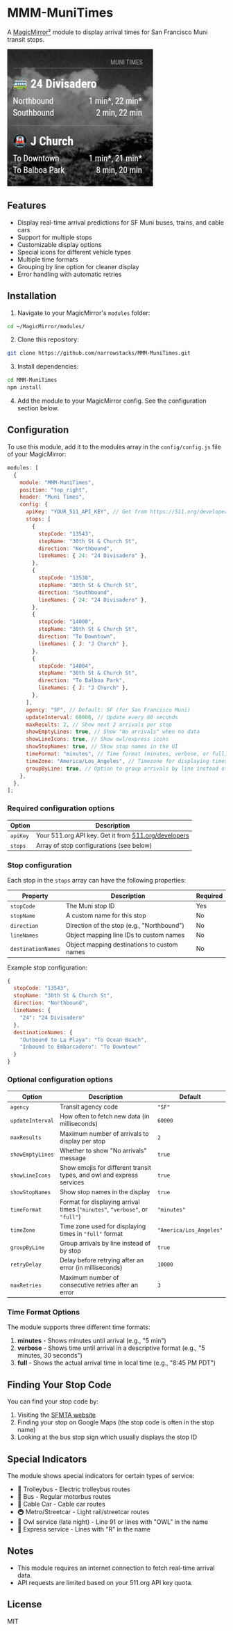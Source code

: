 # MMM-MuniTimes

A [MagicMirror²](https://github.com/MichMich/MagicMirror) module to display arrival times for San Francisco Muni transit stops.

![Example of MMM-MuniTimes](example.png)

## Features

- Display real-time arrival predictions for SF Muni buses, trains, and cable cars
- Support for multiple stops
- Customizable display options
- Special icons for different vehicle types
- Multiple time formats
- Grouping by line option for cleaner display
- Error handling with automatic retries

## Installation

1. Navigate to your MagicMirror's `modules` folder:

```bash
cd ~/MagicMirror/modules/
```

2. Clone this repository:

```bash
git clone https://github.com/narrowstacks/MMM-MuniTimes.git
```

3. Install dependencies:

```bash
cd MMM-MuniTimes
npm install
```

4. Add the module to your MagicMirror config. See the configuration section below.

## Configuration

To use this module, add it to the modules array in the `config/config.js` file of your MagicMirror:

```javascript
modules: [
  {
    module: "MMM-MuniTimes",
    position: "top_right",
    header: "Muni Times",
    config: {
      apiKey: "YOUR_511_API_KEY", // Get from https://511.org/developers/
      stops: [
        {
          stopCode: "13543",
          stopName: "30th St & Church St",
          direction: "Northbound",
          lineNames: { 24: "24 Divisadero" },
        },
        {
          stopCode: "13538",
          stopName: "30th St & Church St",
          direction: "Southbound",
          lineNames: { 24: "24 Divisadero" },
        },
        {
          stopCode: "14000",
          stopName: "30th St & Church St",
          direction: "To Downtown",
          lineNames: { J: "J Church" },
        },
        {
          stopCode: "14004",
          stopName: "30th St & Church St",
          direction: "To Balboa Park",
          lineNames: { J: "J Church" },
        },
      ],
      agency: "SF", // Default: SF (for San Francisco Muni)
      updateInterval: 60000, // Update every 60 seconds
      maxResults: 2, // Show next 2 arrivals per stop
      showEmptyLines: true, // Show "No arrivals" when no data
      showLineIcons: true, // Show owl/express icons
      showStopNames: true, // Show stop names in the UI
      timeFormat: "minutes", // Time format (minutes, verbose, or full)
      timeZone: "America/Los_Angeles", // Timezone for displaying times
      groupByLine: true, // Option to group arrivals by line instead of stop
    },
  },
];
```

### Required configuration options

| Option   | Description                                                                         |
| -------- | ----------------------------------------------------------------------------------- |
| `apiKey` | Your 511.org API key. Get it from [511.org/developers](https://511.org/developers/) |
| `stops`  | Array of stop configurations (see below)                                            |

### Stop configuration

Each stop in the `stops` array can have the following properties:

| Property           | Description                                 | Required |
| ------------------ | ------------------------------------------- | -------- |
| `stopCode`         | The Muni stop ID                            | Yes      |
| `stopName`         | A custom name for this stop                 | No       |
| `direction`        | Direction of the stop (e.g., "Northbound")  | No       |
| `lineNames`        | Object mapping line IDs to custom names     | No       |
| `destinationNames` | Object mapping destinations to custom names | No       |

Example stop configuration:

```javascript
{
  stopCode: "13543",
  stopName: "30th St & Church St",
  direction: "Northbound",
  lineNames: {
    "24": "24 Divisadero"
  },
  destinationNames: {
    "Outbound to La Playa": "To Ocean Beach",
    "Inbound to Embarcadero": "To Downtown"
  }
}
```

### Optional configuration options

| Option           | Description                                                                 | Default                 |
| ---------------- | --------------------------------------------------------------------------- | ----------------------- |
| `agency`         | Transit agency code                                                         | `"SF"`                  |
| `updateInterval` | How often to fetch new data (in milliseconds)                               | `60000`                 |
| `maxResults`     | Maximum number of arrivals to display per stop                              | `2`                     |
| `showEmptyLines` | Whether to show "No arrivals" message                                       | `true`                  |
| `showLineIcons`  | Show emojis for different transit types, and owl and express services       | `true`                  |
| `showStopNames`  | Show stop names in the display                                              | `true`                  |
| `timeFormat`     | Format for displaying arrival times (`"minutes"`, `"verbose"`, or `"full"`) | `"minutes"`             |
| `timeZone`       | Time zone used for displaying times in `"full"` format                      | `"America/Los_Angeles"` |
| `groupByLine`    | Group arrivals by line instead of by stop                                   | `true`                  |
| `retryDelay`     | Delay before retrying after an error (in milliseconds)                      | `10000`                 |
| `maxRetries`     | Maximum number of consecutive retries after an error                        | `3`                     |

### Time Format Options

The module supports three different time formats:

1. **minutes** - Shows minutes until arrival (e.g., "5 min")
2. **verbose** - Shows time until arrival in a descriptive format (e.g., "5 minutes, 30 seconds")
3. **full** - Shows the actual arrival time in local time (e.g., "8:45 PM PDT")

## Finding Your Stop Code

You can find your stop code by:

1. Visiting the [SFMTA website](https://www.sfmta.com/getting-around/muni/routes-stops)
2. Finding your stop on Google Maps (the stop code is often in the stop name)
3. Looking at the bus stop sign which usually displays the stop ID

## Special Indicators

The module shows special indicators for certain types of service:

- 🚎 Trolleybus - Electric trolleybus routes
- 🚌 Bus - Regular motorbus routes
- 🚟 Cable Car - Cable car routes
- 🚇 Metro/Streetcar - Light rail/streetcar routes
- 🦉 Owl service (late night) - Line 91 or lines with "OWL" in the name
- 🚀 Express service - Lines with "R" in the name

## Notes

- This module requires an internet connection to fetch real-time arrival data.
- API requests are limited based on your 511.org API key quota.

## License

MIT
